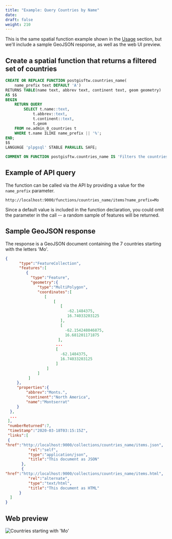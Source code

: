```yaml
---
title: "Example: Query Countries by Name"
date:
draft: false
weight: 210
---
```


This is the same spatial function example shown in the [Usage](/usage/functions/) section, but we'll include a sample GeoJSON response, as well as the web UI preview. 

## Create a spatial function that returns a filtered set of countries 

```sql
CREATE OR REPLACE FUNCTION postgisftw.countries_name(
	name_prefix text DEFAULT 'A')
RETURNS TABLE(name text, abbrev text, continent text, geom geometry)
AS $$
BEGIN
	RETURN QUERY
		SELECT t.name::text,
            t.abbrev::text,
            t.continent::text,
            t.geom
    FROM ne.admin_0_countries t
    WHERE t.name ILIKE name_prefix || '%';
END;
$$
LANGUAGE 'plpgsql' STABLE PARALLEL SAFE;

COMMENT ON FUNCTION postgisftw.countries_name IS 'Filters the countries table by the initial letters of the name using the "name_prefix" parameter.';
```

## Example of API query

The function can be called via the API by providing a value for the `name_prefix` parameter.

`http://localhost:9000/functions/countries_name/items?name_prefix=Mo`

Since a default value is included in the function declaration, you could omit the parameter in the call -- a random sample of features will be returned.

## Sample GeoJSON response

The response is a GeoJSON document containing the 7 countries starting with the letters 'Mo'.

```json
{
      "type":"FeatureCollection",
      "features":[
         {
           "type":"Feature",
           "geometry":{
              "type":"MultiPolygon",
              "coordinates":[
                 [
                     [
                        [
                           -62.1484375,
                           16.74033203125
                        ],
                        [
                          -62.154248046875,
                          16.681201171875
                       ],
                      ...
                      [
                        -62.1484375,
                        16.74033203125
                      ]
                  ]
              ]
          ]
     },
     "properties":{
         "abbrev":"Monts.",
         "continent":"North America",
         "name":"Montserrat"
     }
  },
  ...
 ],
 "numberReturned":7,
 "timeStamp":"2020-03-18T03:15:15Z",
 "links":[
 {
"href":"http://localhost:9000/collections/countries_name/items.json",
          "rel":"self",
          "type":"application/json",
          "title":"This document as JSON"
       },
       {
"href":"http://localhost:9000/collections/countries_name/items.html",
          "rel":"alternate",
          "type":"text/html",
          "title":"This document as HTML"
      }
  ]
}
```

## Web preview

![Countries starting with 'Mo'](/ex-query-countries.png)